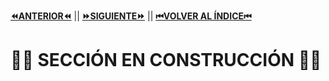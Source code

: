 [**⏪ANTERIOR⏪**](https://github.com/lucasdellasala/intro-desarrollo-web/blob/main/clases/clase-00.md) ||
[**⏩SIGUIENTE⏩**](https://github.com/lucasdellasala/intro-desarrollo-web/blob/main/clases/clase-02.md) ||
[**⏮VOLVER AL ÍNDICE⏮**](https://github.com/lucasdellasala/intro-desarrollo-web)
# 🚧🚧 SECCIÓN EN CONSTRUCCIÓN 🚧🚧